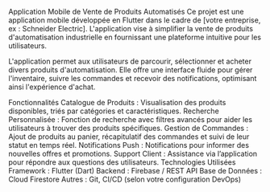 Application Mobile de Vente de Produits Automatisés
Ce projet est une application mobile développée en Flutter dans le cadre de [votre entreprise, ex : Schneider Electric]. L'application vise à simplifier la vente de produits d'automatisation industrielle en fournissant une plateforme intuitive pour les utilisateurs.

L'application permet aux utilisateurs de parcourir, sélectionner et acheter divers produits d'automatisation. Elle offre une interface fluide pour gérer l'inventaire, suivre les commandes et recevoir des notifications, optimisant ainsi l'expérience d'achat.

Fonctionnalités
Catalogue de Produits : Visualisation des produits disponibles, triés par catégories et caractéristiques.
Recherche Personnalisée : Fonction de recherche avec filtres avancés pour aider les utilisateurs à trouver des produits spécifiques.
Gestion de Commandes : Ajout de produits au panier, récapitulatif des commandes et suivi de leur statut en temps réel.
Notifications Push : Notifications pour informer des nouvelles offres et promotions.
Support Client : Assistance via l’application pour répondre aux questions des utilisateurs.
Technologies Utilisées
Framework : Flutter (Dart)
Backend : Firebase / REST API
Base de Données : Cloud Firestore
Autres : Git, CI/CD (selon votre configuration DevOps) 